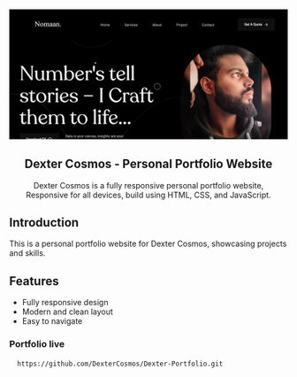 <div align="center">

  <br />
  <br />
  <img src="assets/images/desktop.png" alt="Dexter Cosmos Portfolio" width="600"/>
  <br />

  <h2 align="center">Dexter Cosmos - Personal Portfolio Website</h2>

  Dexter Cosmos is a fully responsive personal portfolio website, <br />Responsive for all devices, build using HTML, CSS, and JavaScript.

</div>

## Introduction

This is a personal portfolio website for Dexter Cosmos, showcasing projects and skills.

## Features

- Fully responsive design
- Modern and clean layout
- Easy to navigate

<bir />

### Portfolio live

<bir />

```sh
  https://github.com/DexterCosmos/Dexter-Portfolio.git